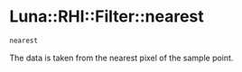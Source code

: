 # Luna::RHI::Filter::nearest

```c++
nearest
```

The data is taken from the nearest pixel of the sample point. 

